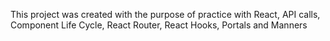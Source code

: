 This project was created with the purpose of practice with React, API calls, Component Life Cycle, React Router, React Hooks, Portals and Manners